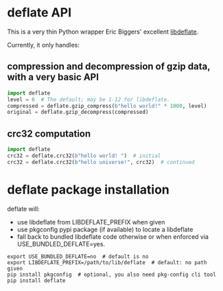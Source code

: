 deflate API
===========

This is a very thin Python wrapper Eric Biggers' excellent
[libdeflate](https://github.com/ebiggers/libdeflate).

Currently, it only handles:

compression and decompression of gzip data, with a very basic API
-----------------------------------------------------------------
```python
import deflate
level = 6  # The default; may be 1-12 for libdeflate.
compressed = deflate.gzip_compress(b"hello world!" * 1000, level)
original = deflate.gzip_decompress(compressed)
```

crc32 computation
-----------------
```python
import deflate
crc32 = deflate.crc32(b"hello world! ")  # initial
crc32 = deflate.crc32(b"hello universe!", crc32)  # continued
```

deflate package installation
============================

deflate will:
- use libdeflate from LIBDEFLATE_PREFIX when given
- use pkgconfig pypi package (if available) to locate a libdeflate
- fall back to bundled libdeflate code otherwise or when enforced via 
  USE_BUNDLED_DEFLATE=yes. 

```
export USE_BUNDLED_DEFLATE=no  # default is no
export LIBDEFLATE_PREFIX=/path/to/lib/deflate  # default: no path given
pip install pkgconfig  # optional, you also need pkg-config cli tool
pip install deflate
```
